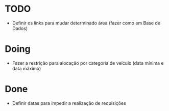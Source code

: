 # TODO

- Definir os links para mudar determinado área (fazer como em Base de Dados)

# Doing
- Fazer a restrição para alocação por categoria de veículo (data mínima e data máxima)


# Done
- Definir datas para impedir a realização de requisições

